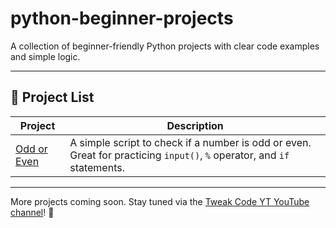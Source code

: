 # python-beginner-projects

A collection of beginner-friendly Python projects with clear code examples and simple logic.

---

## 📁 Project List

| Project | Description |
|--------|-------------|
| [Odd or Even](https://github.com/TweakCodeYT/python-beginner-projects/tree/main/odd-or-even) | A simple script to check if a number is odd or even. Great for practicing `input()`, `%` operator, and `if` statements. |

---

More projects coming soon. Stay tuned via the [Tweak Code YT YouTube channel](https://www.youtube.com/channel/UCr9Pply6cO0U1197HTpeemA)! 🎥
